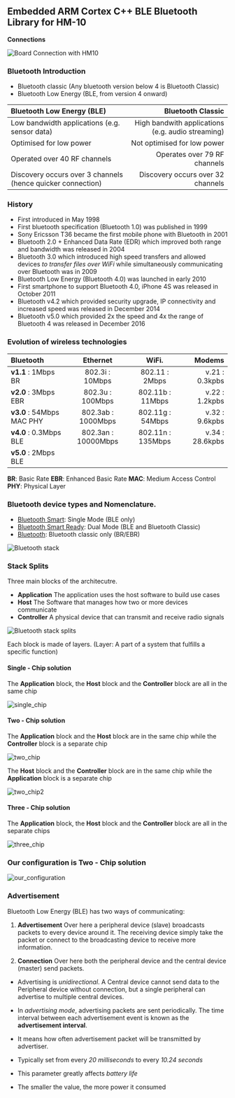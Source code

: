 ## Embedded ARM Cortex C++ BLE Bluetooth Library for HM-10

           
**Connections**     
      
<img src="images/requirement.png" alt="Board Connection with HM10" title="Board Connection with HM10">									 

### Bluetooth Introduction     
      
* Bluetooth classic (Any bluetooth version below 4 is Bluetooth Classic)
* Bluetooth Low Energy (BLE, from version 4 onward)     
      
			
|    Bluetooth Low Energy (BLE)    |         Bluetooth Classic        |
|:---------------------------------|---------------------------------:|
| Low bandwidth applications (e.g. sensor data) | High bandwith applications (e.g. audio streaming)  | 
| Optimised for low power  | Not optimised for low power  |
| Operated over 40 RF channels   | Operates over 79 RF channels  |
| Discovery occurs over 3 channels (hence quicker connection)   | Discovery occurs over 32 channels  |    
       
			 
### History
       
* First introduced in May 1998
* First bluetooth specification (Bluetooth 1.0) was published in 1999
* Sony Ericsson T36 became the first mobile phone with Bluetooth in 2001
* Bluetooth 2.0 + Enhanced Data Rate (EDR) which improved both range and bandwidth was released in 2004
* Bluetooth 3.0 which introduced high speed transfers and allowed devices _to transfer files over WiFi_ while simultaneously communicating over Bluetooth was in 2009
* Bluetooth Low Energy (Bluetooth 4.0) was launched in early 2010
* First smartphone to support Bluetooth 4.0, iPhone 4S was released in October 2011
* Bluetooth v4.2 which provided security upgrade, IP connectivity and increased speed was released in December 2014
* Bluetooth v5.0 which provided 2x the speed and 4x the range of Bluetooth 4 was released in December 2016   
       
			 
### Evolution of wireless technologies      
       
|          Bluetooth          |       Ethernet        |           WiFi.       |      Modems     |
|:----------------------------|:---------------------:|:---------------------:|----------------:|
|  **v1.1** : 1Mbps   BR      | 802.3i  : 10Mbps      | 802.11   : 2Mbps      | v.21 : 0.3kpbs  |
|  **v2.0** : 3Mbps   EBR     | 802.3u  : 100Mbps     | 802.11b  : 11Mbps     | v.22 : 1.2kpbs  |
|  **v3.0** : 54Mbps  MAC PHY | 802.3ab : 1000Mbps    | 802.11g  : 54Mbps     |	v.32 : 9.6kpbs  |		 
|  **v4.0** : 0.3Mbps BLE     | 802.3an : 10000Mbps   | 802.11n  : 135Mbps    | v.34 : 28.6kpbs |
|  **v5.0** : 2Mbps   BLE     |                       |                       |                 |   
       
**BR**: Basic Rate   **EBR**: Enhanced Basic Rate  **MAC**: Medium Access Control 	**PHY**: Physical Layer	    
     
		  
### Bluetooth device types and Nomenclature.     
        
* <u>Bluetooth Smart</u>: Single Mode (BLE only)				   			
* <u>Bluetooth Smart Ready</u>: Dual Mode (BLE and Bluetooth Classic)
* <u>Bluetooth</u>: Bluetooth classic only (BR/EBR)      
        
<img src="images/bluetooth_stack.png" alt="Bluetooth stack" title="Bluetooth stack">		
      
			
### Stack Splits					
      
Three main blocks of the architecutre.     

* **Application** The application uses the host software to build use cases 			
* **Host** The Software that manages how two or more devices communicate
* **Controller** A physical device that can transmit and receive radio signals      
          
					
<img src="bluetooth_stack_split.png" alt="Bluetooth stack splits" title="Bluetooth stack splits">						
					
Each block is made of layers. (Layer: A part of a system that fulfills a specific function)			
          
					
#### Single - Chip solution
         
The **Application** block, the **Host** block and the **Controller** block are all in the same chip	       
   
<img src="images/single_chip.png" alt="single_chip" title="Single chip">		 		
         
				 
#### Two - Chip solution
         
The **Application** block and the **Host** block are in the same chip while the **Controller** block is a separate chip	       
   
<img src="images/two_chip.png" alt="two_chip" title="Two chip">		
     
		 
The **Host** block and the **Controller** block are in the same chip while the **Application** block is a separate chip			      
   
<img src="images/two_chip2.png" alt="two_chip2" title="Two chip 2">		
     
				
#### Three - Chip solution
         
The **Application** block, the **Host** block and the **Controller** block are all in the separate chips	       
   
<img src="images/three_chip.png" alt="three_chip" title="Three chip solution">		 
         
				 
### Our configuration is Two - Chip solution			   
          
<img src="images/our_configuration.png" alt="our_configuration" title="Our configuration uses two chip solution">							 
									
									
### Advertisement
          
Bluetooth Low Energy (BLE) has two ways of communicating:
      
1. **Advertisement** Over here a peripheral device (slave) broadcasts packets to every device around it. The receiving device simply take the packet or connect to the broadcasting device to receive more information.
        
2. **Connection** Over here both the peripheral device and the central device (master) send packets.    
        
				   
* Advertising is _unidirectional_. A Central device cannot send data to the Peripheral device without connection, but a single peripheral can advertise to multiple central devices.    
				   
* In _advertising mode_, advertising packets are sent periodically. The time interval between each advertisement event is known as the **advertisement interval**.					 	
         
* It means how often advertisement packet will be transmitted by advertiser.       
          
* Typically set from every _20 milliseconds_ to every _10.24 seconds_            
          
* This parameter greatly affects _battery life_
        
* The smaller the value, the more power it consumed																		 			
																				 	 							